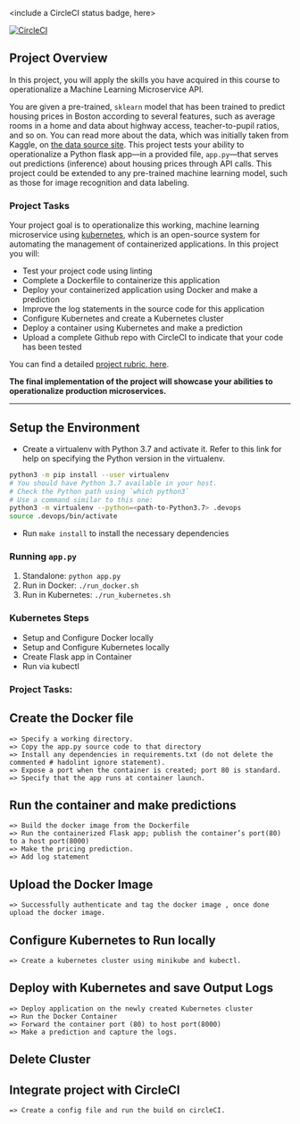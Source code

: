<include a CircleCI status badge, here>

[![CircleCI](https://circleci.com/gh/Akuma88/Udacity_Project4_microservices/tree/main.svg?style=svg)](https://circleci.com/gh/Akuma88/Udacity_Project4_microservices/tree/main)

## Project Overview

In this project, you will apply the skills you have acquired in this course to operationalize a Machine Learning Microservice API. 

You are given a pre-trained, `sklearn` model that has been trained to predict housing prices in Boston according to several features, such as average rooms in a home and data about highway access, teacher-to-pupil ratios, and so on. You can read more about the data, which was initially taken from Kaggle, on [the data source site](https://www.kaggle.com/c/boston-housing). This project tests your ability to operationalize a Python flask app—in a provided file, `app.py`—that serves out predictions (inference) about housing prices through API calls. This project could be extended to any pre-trained machine learning model, such as those for image recognition and data labeling.

### Project Tasks

Your project goal is to operationalize this working, machine learning microservice using [kubernetes](https://kubernetes.io/), which is an open-source system for automating the management of containerized applications. In this project you will:
* Test your project code using linting
* Complete a Dockerfile to containerize this application
* Deploy your containerized application using Docker and make a prediction
* Improve the log statements in the source code for this application
* Configure Kubernetes and create a Kubernetes cluster
* Deploy a container using Kubernetes and make a prediction
* Upload a complete Github repo with CircleCI to indicate that your code has been tested

You can find a detailed [project rubric, here](https://review.udacity.com/#!/rubrics/2576/view).

**The final implementation of the project will showcase your abilities to operationalize production microservices.**

---

## Setup the Environment

* Create a virtualenv with Python 3.7 and activate it. Refer to this link for help on specifying the Python version in the virtualenv. 
```bash
python3 -m pip install --user virtualenv
# You should have Python 3.7 available in your host. 
# Check the Python path using `which python3`
# Use a command similar to this one:
python3 -m virtualenv --python=<path-to-Python3.7> .devops
source .devops/bin/activate
```
* Run `make install` to install the necessary dependencies

### Running `app.py`

1. Standalone:  `python app.py`
2. Run in Docker:  `./run_docker.sh`
3. Run in Kubernetes:  `./run_kubernetes.sh`

### Kubernetes Steps

* Setup and Configure Docker locally
* Setup and Configure Kubernetes locally
* Create Flask app in Container
* Run via kubectl

### Project Tasks:

## Create the Docker file
    => Specify a working directory.
    => Copy the app.py source code to that directory
    => Install any dependencies in requirements.txt (do not delete the commented # hadolint ignore statement).
    => Expose a port when the container is created; port 80 is standard.
    => Specify that the app runs at container launch.
    
    
## Run the container and make predictions
    => Build the docker image from the Dockerfile
    => Run the containerized Flask app; publish the container’s port(80) to a host port(8000)
    => Make the pricing prediction.
    => Add log statement
    
 ## Upload the Docker Image
    => Successfully authenticate and tag the docker image , once done upload the docker image.
    
 ## Configure Kubernetes to Run locally
    => Create a kubernetes cluster using minikube and kubectl.
    
 ## Deploy with Kubernetes and save Output Logs
    => Deploy application on the newly created Kubernetes cluster
    => Run the Docker Container
    => Forward the container port (80) to host port(8000)
    => Make a prediction and capture the logs.
    
 ## Delete Cluster
 
 ## Integrate project with CircleCI
    => Create a config file and run the build on circleCI.
    
